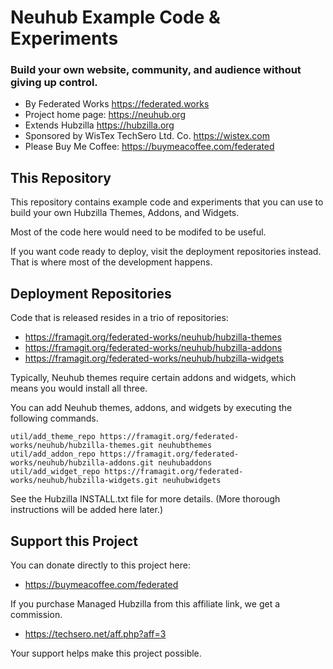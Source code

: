 # Neuhub Example Code & Experiments

### Build your own website, community, and audience without giving up control.

* By Federated Works https://federated.works
* Project home page: https://neuhub.org
* Extends Hubzilla https://hubzilla.org
* Sponsored by WisTex TechSero Ltd. Co. https://wistex.com
* Please Buy Me Coffee: https://buymeacoffee.com/federated

## This Repository

This repository contains example code and experiments that you can use to build your own Hubzilla Themes, Addons, and Widgets.

Most of the code here would need to be modifed to be useful. 

If you want code ready to deploy, visit the deployment repositories instead. That is where most of the development happens.

## Deployment Repositories

Code that is released resides in a trio of repositories:

* https://framagit.org/federated-works/neuhub/hubzilla-themes
* https://framagit.org/federated-works/neuhub/hubzilla-addons
* https://framagit.org/federated-works/neuhub/hubzilla-widgets

Typically, Neuhub themes require certain addons and widgets, which means you would install all three.

You can add Neuhub themes, addons, and widgets by executing the following commands. 
```
util/add_theme_repo https://framagit.org/federated-works/neuhub/hubzilla-themes.git neuhubthemes
util/add_addon_repo https://framagit.org/federated-works/neuhub/hubzilla-addons.git neuhubaddons
util/add_widget_repo https://framagit.org/federated-works/neuhub/hubzilla-widgets.git neuhubwidgets
```
See the Hubzilla INSTALL.txt file for more details. (More thorough instructions will be added here later.)

## Support this Project

You can donate directly to this project here:

* https://buymeacoffee.com/federated

If you purchase Managed Hubzilla from this affiliate link, we get a commission.

* https://techsero.net/aff.php?aff=3

Your support helps make this project possible.